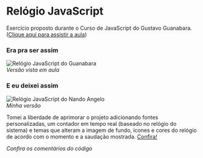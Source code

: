 # Relógio JavaScript
Exercício proposto durante o Curso de JavaScript do Gustavo Guanabara. ([Clique aqui para assistir a aula](https://youtu.be/UXSWgnbSHxs?list=PLHz_AreHm4dlsK3Nr9GVvXCbpQyHQl1o1 "Assista"))
### Era pra ser assim
![Relógio JavaScript do Guanabara](https://user-images.githubusercontent.com/4001408/90575594-1f033480-e192-11ea-973d-77c7117c662e.png "Versão vista em aula")  
_Versão vista em aula_  

### E eu deixei assim
![Relógio JavaScript do Nando Angelo](https://user-images.githubusercontent.com/4001408/90575765-83be8f00-e192-11ea-9a5e-68bf01e68cea.png "Minha versão")  
_Minha versão_  

Tomei a liberdade de aprimorar o projeto adicionando fontes personalizadas, um contador em tempo real (baseado no relógio do sistema) e temas que alteram a imagem de fundo, ícones e cores do relógio de acordo com o momento e a saudação mostrada. [Confira!](https://nandoangelo.github.io/nandoangelo-relogio-js/ "Veja como ficou meu relógio")  

_Confira os comentários do código_